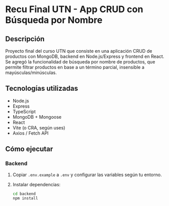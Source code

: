 # Recu Final UTN - App CRUD con Búsqueda por Nombre

## Descripción

Proyecto final del curso UTN que consiste en una aplicación CRUD de productos con MongoDB, backend en Node.js/Express y frontend en React.  
Se agregó la funcionalidad de búsqueda por nombre de productos, que permite filtrar productos en base a un término parcial, insensible a mayúsculas/minúsculas.

## Tecnologías utilizadas

- Node.js
- Express
- TypeScript
- MongoDB + Mongoose
- React
- Vite (o CRA, según uses)
- Axios / Fetch API

## Cómo ejecutar

### Backend

1. Copiar `.env.example` a `.env` y configurar las variables según tu entorno.
2. Instalar dependencias:

   ```bash
   cd backend
   npm install
